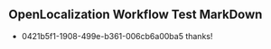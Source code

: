 ## OpenLocalization Workflow Test MarkDown
* 0421b5f1-1908-499e-b361-006cb6a00ba5 
thanks!<!--HONumber=Mar16_HO2-->
